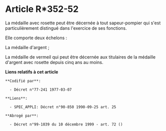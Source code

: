 # Article R*352-52

La médaille avec rosette peut être décernée à tout sapeur-pompier qui s'est particulièrement distingué dans l'exercice de ses
fonctions.

Elle comporte deux échelons :

La médaille d'argent ;

La médaille de vermeil qui peut être décernée aux titulaires de la médaille d'argent avec rosette depuis cinq ans au moins.

**Liens relatifs à cet article**

	**Codifié par**:

	  - Décret n°77-241 1977-03-07

	**Liens**:

	  - SPEC_APPLI: Décret n°90-850 1990-09-25 art. 25

	**Abrogé par**:

	  - Décret n°99-1039 du 10 décembre 1999 - art. 72 ()
